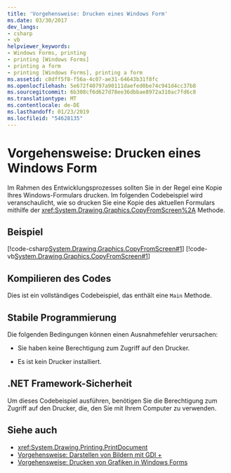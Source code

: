 ```yaml
---
title: 'Vorgehensweise: Drucken eines Windows Form'
ms.date: 03/30/2017
dev_langs:
- csharp
- vb
helpviewer_keywords:
- Windows Forms, printing
- printing [Windows Forms]
- printing a form
- printing [Windows Forms], printing a form
ms.assetid: c8dff5f8-f56a-4c07-ae31-64643b31f8fc
ms.openlocfilehash: 5e672f40797a90111daefed0be74c941d4cc37b8
ms.sourcegitcommit: 6b308cf6d627d78ee36dbbae8972a310ac7fd6c8
ms.translationtype: MT
ms.contentlocale: de-DE
ms.lasthandoff: 01/23/2019
ms.locfileid: "54628135"
---
```

# <a name="how-to-print-a-windows-form"></a>Vorgehensweise: Drucken eines Windows Form
Im Rahmen des Entwicklungsprozesses sollten Sie in der Regel eine Kopie Ihres Windows-Formulars drucken. Im folgenden Codebeispiel wird veranschaulicht, wie so drucken Sie eine Kopie des aktuellen Formulars mithilfe der <xref:System.Drawing.Graphics.CopyFromScreen%2A> Methode.  
  
## <a name="example"></a>Beispiel  
 [!code-csharp[System.Drawing.Graphics.CopyFromScreen#1](../../../../samples/snippets/csharp/VS_Snippets_Winforms/System.Drawing.Graphics.CopyFromScreen/CS/Form1.cs#1)]
 [!code-vb[System.Drawing.Graphics.CopyFromScreen#1](../../../../samples/snippets/visualbasic/VS_Snippets_Winforms/System.Drawing.Graphics.CopyFromScreen/VB/Form1.vb#1)]  
  
## <a name="compiling-the-code"></a>Kompilieren des Codes  
 Dies ist ein vollständiges Codebeispiel, das enthält eine `Main` Methode.  
  
## <a name="robust-programming"></a>Stabile Programmierung  
 Die folgenden Bedingungen können einen Ausnahmefehler verursachen:  
  
-   Sie haben keine Berechtigung zum Zugriff auf den Drucker.  
  
-   Es ist kein Drucker installiert.  
  
## <a name="net-framework-security"></a>.NET Framework-Sicherheit  
 Um dieses Codebeispiel ausführen, benötigen Sie die Berechtigung zum Zugriff auf den Drucker, die, den Sie mit Ihrem Computer zu verwenden.  
  
## <a name="see-also"></a>Siehe auch
- <xref:System.Drawing.Printing.PrintDocument>
- [Vorgehensweise: Darstellen von Bildern mit GDI +](../../../../docs/framework/winforms/advanced/how-to-render-images-with-gdi.md)
- [Vorgehensweise: Drucken von Grafiken in Windows Forms](../../../../docs/framework/winforms/advanced/how-to-print-graphics-in-windows-forms.md)
